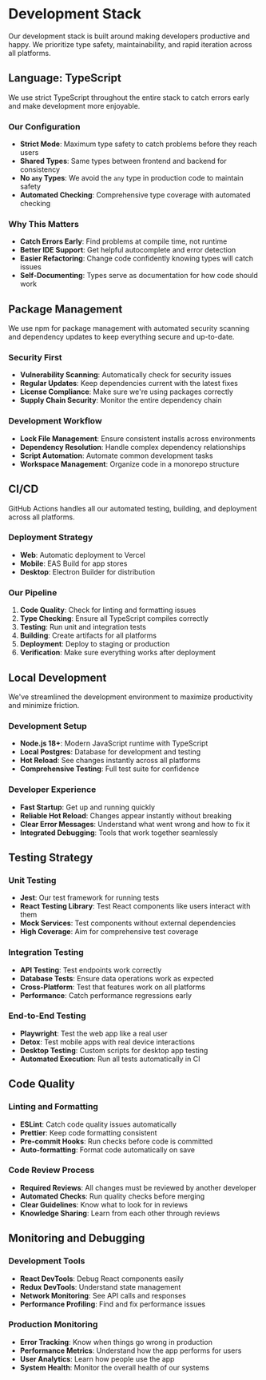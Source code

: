 # Development Stack

Our development stack is built around making developers productive and happy. We prioritize type safety, maintainability, and rapid iteration across all platforms.

## Language: TypeScript

We use strict TypeScript throughout the entire stack to catch errors early and make development more enjoyable.

### Our Configuration

- **Strict Mode**: Maximum type safety to catch problems before they reach users
- **Shared Types**: Same types between frontend and backend for consistency
- **No `any` Types**: We avoid the `any` type in production code to maintain safety
- **Automated Checking**: Comprehensive type coverage with automated checking

### Why This Matters

- **Catch Errors Early**: Find problems at compile time, not runtime
- **Better IDE Support**: Get helpful autocomplete and error detection
- **Easier Refactoring**: Change code confidently knowing types will catch issues
- **Self-Documenting**: Types serve as documentation for how code should work

## Package Management

We use npm for package management with automated security scanning and dependency updates to keep everything secure and up-to-date.

### Security First

- **Vulnerability Scanning**: Automatically check for security issues
- **Regular Updates**: Keep dependencies current with the latest fixes
- **License Compliance**: Make sure we're using packages correctly
- **Supply Chain Security**: Monitor the entire dependency chain

### Development Workflow

- **Lock File Management**: Ensure consistent installs across environments
- **Dependency Resolution**: Handle complex dependency relationships
- **Script Automation**: Automate common development tasks
- **Workspace Management**: Organize code in a monorepo structure

## CI/CD

GitHub Actions handles all our automated testing, building, and deployment across all platforms.

### Deployment Strategy

- **Web**: Automatic deployment to Vercel
- **Mobile**: EAS Build for app stores
- **Desktop**: Electron Builder for distribution

### Our Pipeline

1. **Code Quality**: Check for linting and formatting issues
2. **Type Checking**: Ensure all TypeScript compiles correctly
3. **Testing**: Run unit and integration tests
4. **Building**: Create artifacts for all platforms
5. **Deployment**: Deploy to staging or production
6. **Verification**: Make sure everything works after deployment

## Local Development

We've streamlined the development environment to maximize productivity and minimize friction.

### Development Setup

- **Node.js 18+**: Modern JavaScript runtime with TypeScript
- **Local Postgres**: Database for development and testing
- **Hot Reload**: See changes instantly across all platforms
- **Comprehensive Testing**: Full test suite for confidence

### Developer Experience

- **Fast Startup**: Get up and running quickly
- **Reliable Hot Reload**: Changes appear instantly without breaking
- **Clear Error Messages**: Understand what went wrong and how to fix it
- **Integrated Debugging**: Tools that work together seamlessly

## Testing Strategy

### Unit Testing

- **Jest**: Our test framework for running tests
- **React Testing Library**: Test React components like users interact with them
- **Mock Services**: Test components without external dependencies
- **High Coverage**: Aim for comprehensive test coverage

### Integration Testing

- **API Testing**: Test endpoints work correctly
- **Database Tests**: Ensure data operations work as expected
- **Cross-Platform**: Test that features work on all platforms
- **Performance**: Catch performance regressions early

### End-to-End Testing

- **Playwright**: Test the web app like a real user
- **Detox**: Test mobile apps with real device interactions
- **Desktop Testing**: Custom scripts for desktop app testing
- **Automated Execution**: Run all tests automatically in CI

## Code Quality

### Linting and Formatting

- **ESLint**: Catch code quality issues automatically
- **Prettier**: Keep code formatting consistent
- **Pre-commit Hooks**: Run checks before code is committed
- **Auto-formatting**: Format code automatically on save

### Code Review Process

- **Required Reviews**: All changes must be reviewed by another developer
- **Automated Checks**: Run quality checks before merging
- **Clear Guidelines**: Know what to look for in reviews
- **Knowledge Sharing**: Learn from each other through reviews

## Monitoring and Debugging

### Development Tools

- **React DevTools**: Debug React components easily
- **Redux DevTools**: Understand state management
- **Network Monitoring**: See API calls and responses
- **Performance Profiling**: Find and fix performance issues

### Production Monitoring

- **Error Tracking**: Know when things go wrong in production
- **Performance Metrics**: Understand how the app performs for users
- **User Analytics**: Learn how people use the app
- **System Health**: Monitor the overall health of our systems

